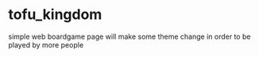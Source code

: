 # tofu_kingdom
simple web boardgame page 
will make some theme change in order to be played by more people
